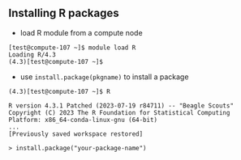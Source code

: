 ## Installing R packages

- load R module from a compute node
```
[test@compute-107 ~]$ module load R
Loading R/4.3
(4.3)[test@compute-107 ~]$
```

- use `install.package(pkgname)` to install a package
```
(4.3)[test@compute-107 ~]$ R

R version 4.3.1 Patched (2023-07-19 r84711) -- "Beagle Scouts"
Copyright (C) 2023 The R Foundation for Statistical Computing
Platform: x86_64-conda-linux-gnu (64-bit)
...
[Previously saved workspace restored]

> install.package("your-package-name")
```
